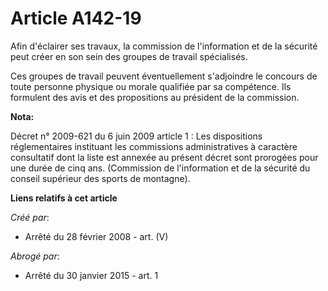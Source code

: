 # Article A142-19

Afin d'éclairer ses travaux, la commission de l'information et de la sécurité peut créer en son sein des groupes de travail
spécialisés.

Ces groupes de travail peuvent éventuellement s'adjoindre le concours de toute personne physique ou morale qualifiée par sa
compétence. Ils formulent des avis et des propositions au président de la commission.

**Nota:**

Décret n° 2009-621 du 6 juin 2009 article 1 : Les dispositions réglementaires instituant les commissions administratives à
caractère consultatif dont la liste est annexée au présent décret sont prorogées pour une durée de cinq ans. (Commission de
l'information et de la sécurité du conseil supérieur des sports de montagne).

**Liens relatifs à cet article**

_Créé par_:

  - Arrêté du 28 février 2008 - art. (V)

_Abrogé par_:

  - Arrêté du 30 janvier 2015 - art. 1
